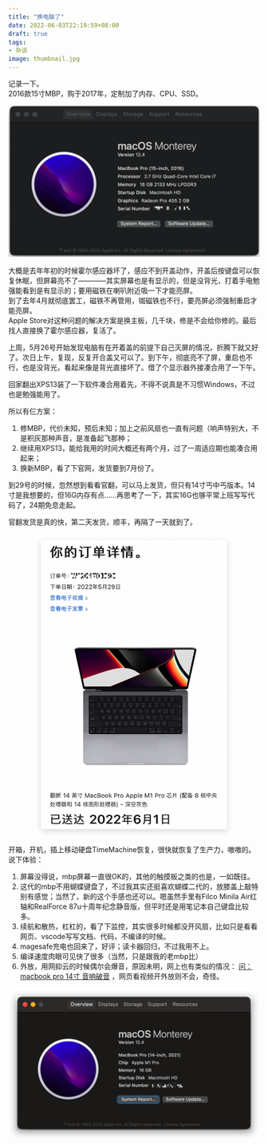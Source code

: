 ```yaml
---
title: "换电脑了"
date: 2022-06-03T22:19:59+08:00
draft: true
tags:
- 杂谈
image: thumbnail.jpg
---
```



记录一下。  
2016款15寸MBP，购于2017年，定制加了内存、CPU、SSD。  
<p align="center">
    <img src="mbp15.png" width="600" />
</p>

大概是去年年初的时候霍尔感应器坏了，感应不到开盖动作，开盖后按键盘可以恢复休眠，但屏幕亮不了————其实屏幕也是有显示的，但是没背光，打着手电勉强能看到是有显示的；要用磁铁在喇叭附近吸一下才能亮屏。  
到了去年4月就彻底罢工，磁铁不再管用，铷磁铁也不行，要亮屏必须强制重启才能亮屏。  
Apple Store对这种问题的解决方案是换主板，几千块，修是不会给你修的。最后找人直接换了霍尔感应器，复活了。

上周，5月26号开始发现电脑有在开着盖的前提下自己灭屏的情况，折腾下就又好了。次日上午，复现，反复开合盖又可以了。到下午，彻底亮不了屏，重启也不行，也是没背光，看起来像是背光直接坏了。借了个显示器外接凑合用了一下午。

回家翻出XPS13装了一下软件凑合用着先，不得不说真是不习惯Windows，不过也是勉强能用了。  

所以有仨方案：  

1. 修MBP，代价未知，预后未知；加上之前风扇也一直有问题（响声特别大，不是积灰那种声音，是准备起飞那种；
2. 继续用XPS13，能给我用的时间大概还有两个月，过了一周适应期也能凑合用起来；
3. 换新MBP，看了下官网，发货要到7月份了。

到29号的时候，忽然想到看看官翻，可以马上发货，但只有14寸丐中丐版本。14寸是我想要的，但16G内存有点……再思考了一下，其实16G也够平常上班写写代码了，24期免息走起。

官翻发货是真的快，第二天发货，顺丰，再隔了一天就到了。  
<p align="center">
    <img src="order.png" width="400" />
</p>

开箱，开机，插上移动硬盘TimeMachine恢复，很快就恢复了生产力，嗷嗷的。  
说下体验：

1. 屏幕没得说，mbp屏幕一直很OK的，其他的触摸板之类的也是，一如既往。
2. 这代的mbp不用蝴蝶键盘了，不过我其实还挺喜欢蝴蝶二代的，放膝盖上敲特别有感觉；当然了，新的这个手感也还可以。嗯虽然手里有Filco Minila Air红轴和RealForce 87u十周年纪念静音版，但平时还是用笔记本自己键盘比较多。
3. 续航和散热，杠杠的，看了下监控，其实很多时候都没开风扇，比如只是看看网页、vscode写写文档、代码，不编译的时候。
4. magesafe充电也回来了，好评；读卡器回归，不过我用不上。
5. 编译速度肉眼可见快了很多（当然，只是跟我的老mbp比）
6. 外放，用网抑云的时候偶尔会爆音，原因未明，网上也有类似的情况： [问：macbook pro 14寸 音响破音](https://discussionschinese.apple.com/thread/253662950) ，网页看视频开外放则不会，奇怪。


<p align="center">
    <img src="mbp14.png" width="600" />
</p>